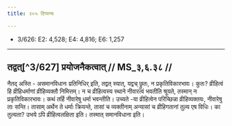 ```yaml
---
title: २०५ टिप्पन्यः

---
```

- 3/626: E2: 4,528; E4: 4,816; E6: 1,257

____________________________________________


## तद्वत्[^3/627] प्रयोजनैकत्वात् // MS_३,६.३८ //

नैतद् अस्ति - असमानविधानः प्रतिनिधिर् इति, तद्वत् स्यात्, यद्वच् छ्रुतः, न प्रकृतिविकारभावः। कुतः? व्रीहित्वं हि व्रीहिधर्माणां व्रीहिव्यक्तौ निमित्तम्। न च व्रीहित्वस्य स्थाने नीवारत्वं भवतीति श्रूयते, तस्मान् न प्रकृतिविकारभावः। कथं तर्हि नीवारेषु धर्मा भवन्तीति। उच्यते -या व्रीहित्वेन परिच्छिन्ना व्रीहिव्यक्तयः, नीवारेषु ताः सन्ति। तासाम् अर्थेन ते धर्माः क्रियन्ते, तासां च व्यक्तीनाम् अन्यासां च व्रीहिगतानां तुल्य एष विधिः। का तुल्यता? उभये ऽपि व्रीहित्वलक्षिता इति। तस्मात् समानविधाना इति।
